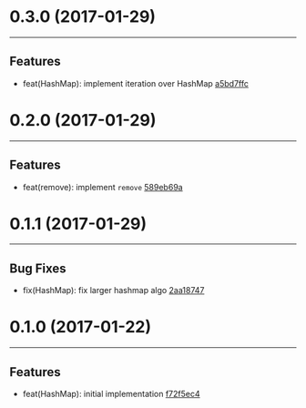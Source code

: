 # 0.3.0 (2017-01-29)
---

## Features

- feat(HashMap): implement iteration over HashMap [a5bd7ffc](https://github.com/TylorS/typed-hashmap/commits/a5bd7ffcd3f84d8d24fd1354df99f76ce233844b)

# 0.2.0 (2017-01-29)
---

## Features

- feat(remove): implement `remove` [589eb69a](https://github.com/TylorS/typed-hashmap/commits/589eb69a2214804e5f7fbe7438e8b6e2d03e39c5)

# 0.1.1 (2017-01-29)
---

## Bug Fixes

- fix(HashMap): fix larger hashmap algo [2aa18747](https://github.com/TylorS/typed-hashmap/commits/2aa18747632e2bbbe7b626d39a06b8b21a8e7ad4)

# 0.1.0 (2017-01-22)
---

## Features

- feat(HashMap): initial implementation [f72f5ec4](https://github.com/TylorS/typed-hashmap/commits/f72f5ec43e85145e2476d581f10b67119c2b4d2d)



